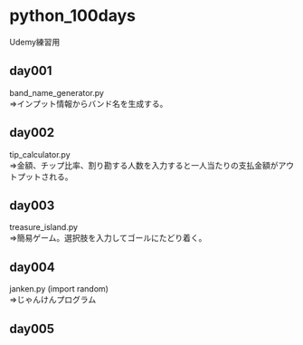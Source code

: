 # python_100days
Udemy練習用
  
## day001
band_name_generator.py  
⇒インプット情報からバンド名を生成する。  
  
## day002  
tip_calculator.py  
⇒金額、チップ比率、割り勘する人数を入力すると一人当たりの支払金額がアウトプットされる。  
  
## day003
treasure_island.py  
⇒簡易ゲーム。選択肢を入力してゴールにたどり着く。  
  
## day004
janken.py (import random)  
⇒じゃんけんプログラム  
  
## day005


